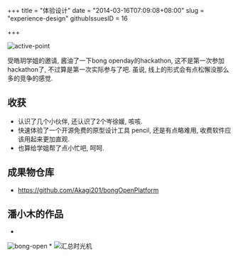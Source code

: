 +++
title = "体验设计"
date = "2014-03-16T07:09:08+08:00"
slug = "experience-design"
githubIssuesID = 16

+++


![active-point](http://akagi201.qiniudn.com/active-point.png)

受皓玥学姐的邀请, 酱油了一下bong openday的hackathon, 这不是第一次参加hackathon了, 不过算是第一次实际参与了吧. 虽说, 线上的形式会有点松懈没那么多的竞争的感觉.

## 收获
* 认识了几个小伙伴, 还认识了2个岑徐媛, 咳咳.
* 快速体验了一个开源免费的原型设计工具 pencil, 还是有点略难用, 收费软件应该用起来更加直观.
* 也算给学姐帮了点小忙吧, 呵呵.

## 成果物仓库
* <https://github.com/Akagi201/bongOpenPlatform>

## 潘小木的作品
* 
![bong-open](http://akagi201.qiniudn.com/bong-open.jpg)
* 
![汇总时光机](http://akagi201.qiniudn.com/%E6%B1%87%E6%80%BB%E6%97%B6%E5%85%89%E6%9C%BA.jpg)